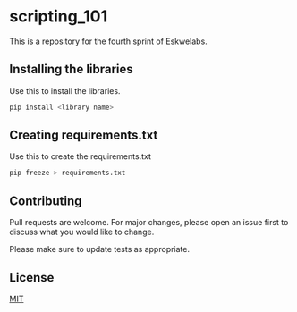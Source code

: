 # scripting_101

This is a repository for the fourth sprint of Eskwelabs.

## Installing the libraries

Use this to install the libraries.

```bash
pip install <library name>
```

## Creating requirements.txt
Use this to create the requirements.txt
```python
pip freeze > requirements.txt
```

## Contributing
Pull requests are welcome. For major changes, please open an issue first to discuss what you would like to change.

Please make sure to update tests as appropriate.

## License
[MIT](https://choosealicense.com/licenses/mit/)
